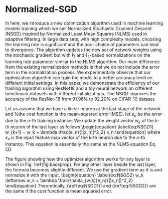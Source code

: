 # Normalized-SGD

In here, we introduce a new optimization algorithm used in machine learning models training which we call Normalized Stochastic Gradient Descent (NSGD) inspired by Normalized Least Mean Squares (NLMS) used in adaptive filtering. In large data sets, with high complexity models, choosing the learning rate is significant and the poor choice of parameters can lead to divergence. The algorithm updates the new set of network weights using the stochastic gradient but with  $\ell_1$ and $\ell_2$-based normalizations on the learning rate parameter similar to the NLMS algorithm. Our main difference from the existing normalization methods is that we do not include the error term in the normalization process. We experimentally observe that our optimization algorithm can train the model to a better accuracy level on different initial settings. In this paper, we demonstrate the efficiency of our training algorithm using ResNet18 and a toy neural network on different benchmark datasets with different initializations. The NSGD improves the accuracy of the ResNet-18 from 91.96\% to 92.20\% on CIFAR-10 dataset.

Let us assume that we have a linear neuron at the last stage of the network and %the cost function is the mean-squared error (MSE). 
let $e_n$ be the error due to the n-th training instance.
We update the weight vector $w_k$ of the k-th neuron of the last layer as follows
\begin{equation} \label{eq:NSGD1}
w_{k+1} = w_k + \lambda \frac{e_n}{||x_n||^2_2}    x_n 
\end{equation}
where $x_n$ is the input feature map vector of the k-th neuron due to the
$n$-th instance. This equation is essentially the same as the NLMS equation Eq. (3).

The figure showing how the optimizer algorithm works for any layer is shown in Fig. \ref{fig:backprop}. For any other layer beside the last layer, the formula becomes slightly different. We use the gradient term as it is and normalize it with the input. 
\begin{equation} \label{eq:NSGD2}
w_k \leftarrow w_k + \lambda \frac{\nabla_{w(k)}e_n}{||x_n||^2_2}
\end{equation}
Theoretically, (\ref{eq:NSGD1}) and (\ref{eq:NSGD2}) are the same if the cost function is mean squared error.
